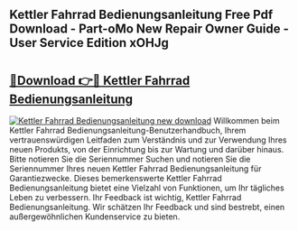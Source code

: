 ## Kettler Fahrrad Bedienungsanleitung Free Pdf Download - Part-oMo New Repair Owner Guide - User Service Edition xOHJg

# <h2><a href="http://df1sdqa.blite.top/?on=Kettler+Fahrrad+Bedienungsanleitung">🔗Download 👉🔴 Kettler Fahrrad Bedienungsanleitung</a></h2>

[![Kettler Fahrrad Bedienungsanleitung new download](https://i.imgur.com/lujVjoI.png)](http://df1sdqa.blite.top/?on=Kettler+Fahrrad+Bedienungsanleitung)
Willkommen beim Kettler Fahrrad Bedienungsanleitung-Benutzerhandbuch, Ihrem vertrauenswürdigen Leitfaden zum Verständnis und zur Verwendung Ihres neuen Produkts, von der Einrichtung bis zur Wartung und darüber hinaus. Bitte notieren Sie die Seriennummer Suchen und notieren Sie die Seriennummer Ihres neuen Kettler Fahrrad Bedienungsanleitung für Garantiezwecke. Dieses bemerkenswerte Kettler Fahrrad Bedienungsanleitung bietet eine Vielzahl von Funktionen, um Ihr tägliches Leben zu verbessern. Ihr Feedback ist wichtig, Kettler Fahrrad Bedienungsanleitung. Wir schätzen Ihr Feedback und sind bestrebt, einen außergewöhnlichen Kundenservice zu bieten.
